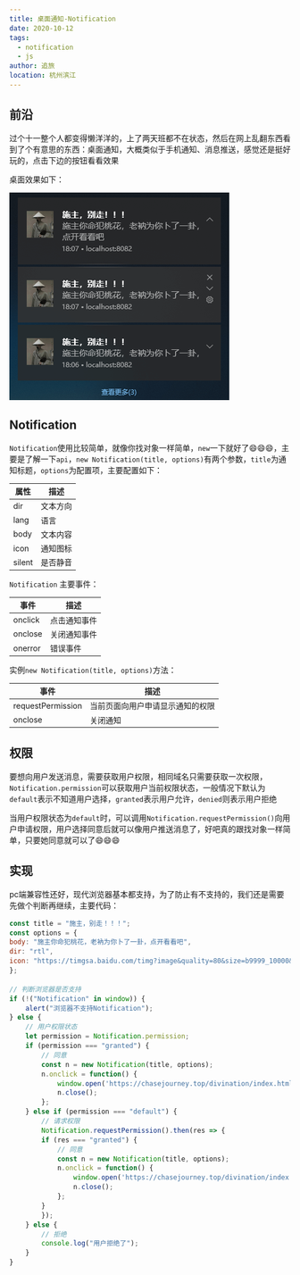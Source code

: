 ```yaml
---
title: 桌面通知-Notification
date: 2020-10-12
tags: 
  - notification
  - js
author: 追旅
location: 杭州滨江 
---
```


## 前沿

过个十一整个人都变得懒洋洋的，上了两天班都不在状态，然后在网上乱翻东西看到了个有意思的东西：桌面通知，大概类似于手机通知、消息推送，感觉还是挺好玩的，点击下边的按钮看看效果

<SendNotic />

桌面效果如下：

![An image](../.vuepress/public/noticfication/20201012noticfication1.png)

## Notification

```Notification```使用比较简单，就像你找对象一样简单，```new```一下就好了:smile::smile::smile:，主要是了解一下```api```，```new Notification(title, options)```有两个参数，```title```为通知标题，```options```为配置项，主要配置如下：

|       属性       |    描述    |
|------------------|----------------|
|        dir       |     文本方向    | 
|        lang      |     语言        | 
|        body      |     文本内容    | 
|        icon      |     通知图标    | 
|        silent    |     是否静音    | 


```Notification``` 主要事件：

|       事件       |    描述    |
|------------------|----------------|
|        onclick   |     点击通知事件    | 
|        onclose   |     关闭通知事件    | 
|        onerror   |     错误事件    | 

实例```new Notification(title, options)```方法：

|             事件           |                    描述                |
|----------------------------|----------------------------------------|
|        requestPermission   |     当前页面向用户申请显示通知的权限    | 
|        onclose             |     关闭通知         | 

## 权限

要想向用户发送消息，需要获取用户权限，相同域名只需要获取一次权限，```Notification.permission```可以获取用户当前权限状态，一般情况下默认为```default```表示不知道用户选择，```granted```表示用户允许，```denied```则表示用户拒绝

当用户权限状态为```default```时，可以调用```Notification.requestPermission()```向用户申请权限，用户选择同意后就可以像用户推送消息了，好吧真的跟找对象一样简单，只要她同意就可以了:smile::smile::smile:

## 实现

pc端兼容性还好，现代浏览器基本都支持，为了防止有不支持的，我们还是需要先做个判断再继续，主要代码：

```js
const title = "施主，别走！！！";
const options = {
body: "施主你命犯桃花，老衲为你卜了一卦，点开看看吧",
dir: "rtl",
icon: "https://timgsa.baidu.com/timg?image&quality=80&size=b9999_10000&sec=1602504723214&di=b7527ceed00046c1a061f7952d038f7a&imgtype=0&src=http%3A%2F%2Fc-ssl.duitang.com%2Fuploads%2Fitem%2F202003%2F07%2F20200307221933_qjesz.thumb.400_0.jpeg"
};

// 判断浏览器是否支持
if (!("Notification" in window)) {
    alert("浏览器不支持Notification");
} else {
    // 用户权限状态
    let permission = Notification.permission;
    if (permission === "granted") {
        // 同意
        const n = new Notification(title, options);
        n.onclick = function() {
            window.open('https://chasejourney.top/divination/index.html', "_blank");
            n.close();
        };
    } else if (permission === "default") {
        // 请求权限
        Notification.requestPermission().then(res => {
        if (res === "granted") {
            // 同意
            const n = new Notification(title, options);
            n.onclick = function() {
                window.open('https://chasejourney.top/divination/index.html', "_blank");
                n.close();
            };
        }
        });
    } else {
        // 拒绝
        console.log("用户拒绝了");
    }
}
```


